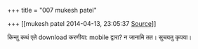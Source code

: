 +++
title = "007 mukesh patel"

+++
[[mukesh patel	2014-04-13, 23:05:37 [Source](https://groups.google.com/g/samskrita/c/YNqfQzRqwzg)]]



किन्तु कथं एते download करणीया: mobile द्वारा? न जानामि तत। सुचयतु कृपया।

